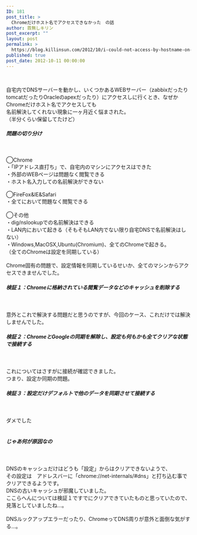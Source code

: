 ```yaml
---
ID: 181
post_title: >
  Chromeだけホスト名でアクセスできなかった　の話
author: 首無しキリン
post_excerpt: ""
layout: post
permalink: >
  https://blog.killinsun.com/2012/10/i-could-not-access-by-hostname-on-only-chrome/
published: true
post_date: 2012-10-11 00:00:00
---
```

<br>
<div class="section">
<p>自宅内でDNSサーバーを動かし、いくつかあるWEBサーバー（zabbixだったりtomcatだったりOracleのapexだったり）にアクセスしに行くとき、なぜかChromeだけホスト名でアクセスしても<br>名前解決してくれない現象に一ヶ月近く悩まされた。<br>（半分くらい保留してたけど）<br></p>
<h5>問題の切り分け</h5><br>
<p>◯Chrome<br>・「IPアドレス直打ち」で、自宅内のマシンにアクセスはできた<br>・外部のWEBページは問題なく閲覧できる<br>・ホスト名入力しての名前解決ができない<br><br>◯FireFox&IE&Safari<br>・全てにおいて問題なく閲覧できる<br><br>◯その他<br>・dig/nslookupでの名前解決はできる<br>・LAN内において起きる（そもそもLAN内でない限り自宅DNSで名前解決はしない）<br>・Windows,MacOSX,Ubuntu(Chromium)、全てのChromeで起きる。<br>（全てのChromeは設定を同期している）<br><br>Chrome固有の問題で、設定情報を同期しているせいか、全てのマシンからアクセスできませんでした。<br></p>
<h5>検証１：Chromeに格納されている閲覧データなどのキャッシュを削除する</h5><br>
<p>意外とこれで解決する問題だと思うのですが、今回のケース、これだけでは解決しませんでした。<br></p>
<h5>検証２：ChromeとGoogleの同期を解除し、設定も何もかも全てクリアな状態で接続する</h5><br>
<p>これについてはさすがに接続が確認できました。<br>つまり、設定か同期の問題。<br></p>
<h5>検証３：設定だけデフォルトで他のデータを同期させて接続する</h5><br>
<p>ダメでした<br><br></p>
<h5>じゃあ何が原因なの</h5><br>
<p>DNSのキャッシュだけはどうも「設定」からはクリアできないようで、<br>その設定は　アドレスバーに「chrome://net-internals/#dns」と打ち込む事でクリアできるようです。<br>DNSの古いキャッシュが邪魔していました。<br>ここらへんについては検証１ですでにクリアできていたものと思っていたので、見落としていましたね…。<br><br>DNSルックアップエラーだったり、ChromeってDNS周りが意外と面倒な気がする…。</p>
</div>
